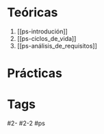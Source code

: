 # Teóricas
1. [[ps-introdución]]
2. [[ps-ciclos_de_vida]]
3. [[ps-análisis_de_requisitos]]
# Prácticas
# Tags
#2- 
#2-2 
#ps